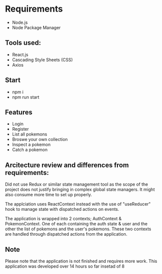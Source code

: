 # Requirements

- Node.js
- Node Package Manager

## Tools used:

- React.js
- Cascading Style Sheets (CSS)
- Axios

## Start

- npm i
- npm run start


## Features

- Login
- Register
- List all pokemons
- Broswe your own collection
- Inspect a pokemon
- Catch a pokemon

## Arcitecture review and differences from requirements:

Did not use Redux or similar state management tool as the scope of the project does not justify bringing in complex global state managers. It might also consume more time to set up properly.

The applciation uses ReactContext instead with the use of "useReducer" hook to manage state with dispatched actions on events.

The application is wrapped into 2 contexts; AuthContext & PokemonContext. One of each containing the auth state & user and the other the list of pokemons and the user's pokemons. These two contexts are handled through dispatched actions from the application.


## Note

Please note that the application is not finished and requires more work.
This application was developed over 14 hours so far insetad of 8

